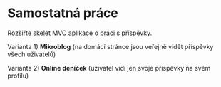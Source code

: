 # Samostatná práce

Rozšiřte skelet MVC aplikace o práci s příspěvky.

Varianta 1) **Mikroblog** (na domácí stránce jsou veřejně vidět příspěvky všech uživatelů)

Varianta 2) **Online deníček** (uživatel vidí jen svoje příspěvky na svém profilu)

